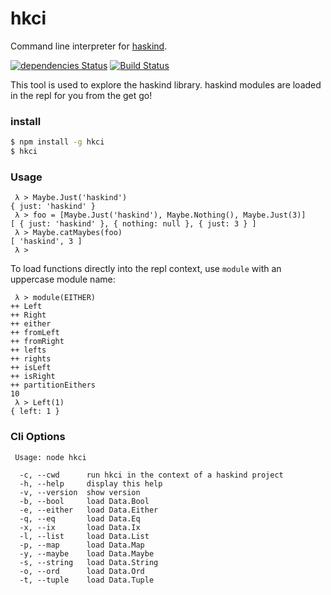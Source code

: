 # hkci

Command line interpreter for [haskind](https://github.com/MrRacoon/haskind).

[![dependencies Status](https://david-dm.org/MrRacoon/haskind/status.svg)](https://david-dm.org/MrRacoon/hkci)
[![Build Status](https://travis-ci.org/MrRacoon/hkci.svg?branch=master)](https://travis-ci.org/MrRacoon/hkci)


This tool is used to explore the haskind library. haskind modules are loaded in
the repl for you from the get go!

### install

```bash
$ npm install -g hkci
$ hkci
```

### Usage

```
 λ > Maybe.Just('haskind')
{ just: 'haskind' }
 λ > foo = [Maybe.Just('haskind'), Maybe.Nothing(), Maybe.Just(3)]
[ { just: 'haskind' }, { nothing: null }, { just: 3 } ]
 λ > Maybe.catMaybes(foo)
[ 'haskind', 3 ]
 λ >
```

To load functions directly into the repl context, use `module` with an
uppercase module name:

```
 λ > module(EITHER)
++ Left
++ Right
++ either
++ fromLeft
++ fromRight
++ lefts
++ rights
++ isLeft
++ isRight
++ partitionEithers
10
 λ > Left(1)
{ left: 1 }
```

### Cli Options

```
 Usage: node hkci

  -c, --cwd      run hkci in the context of a haskind project
  -h, --help     display this help
  -v, --version  show version
  -b, --bool     load Data.Bool
  -e, --either   load Data.Either
  -q, --eq       load Data.Eq
  -x, --ix       load Data.Ix
  -l, --list     load Data.List
  -p, --map      load Data.Map
  -y, --maybe    load Data.Maybe
  -s, --string   load Data.String
  -o, --ord      load Data.Ord
  -t, --tuple    load Data.Tuple
```
